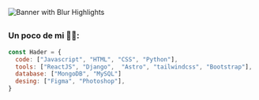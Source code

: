 ![Banner with Blur Highlights](https://github.com/haderrenteria13/haderrenteria13/assets/106301008/39e79e97-8923-43e6-9f36-42c14e41967b)

## 
### Un poco de mi ☝🏿:
```javascript
const Hader = {
  code: ["Javascript", "HTML", "CSS", "Python"],
  tools: ["ReactJS", "Django",  "Astro", "tailwindcss", "Bootstrap"],
  database: ["MongoDB", "MySQL"]
  desing: ["Figma", "Photoshop"],
}
```

